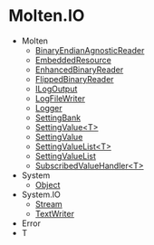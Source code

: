 ﻿# Molten.IO  
* Molten  
    *  [BinaryEndianAgnosticReader](/Molten.IO/Molten/BinaryEndianAgnosticReader.md)  
    *  [EmbeddedResource](/Molten.IO/Molten/EmbeddedResource.md)  
    *  [EnhancedBinaryReader](/Molten.IO/Molten/EnhancedBinaryReader.md)  
    *  [FlippedBinaryReader](/Molten.IO/Molten/FlippedBinaryReader.md)  
    *  [ILogOutput](/Molten.IO/Molten/ILogOutput.md)  
    *  [LogFileWriter](/Molten.IO/Molten/LogFileWriter.md)  
    *  [Logger](/Molten.IO/Molten/Logger.md)  
    *  [SettingBank](/Molten.IO/Molten/SettingBank.md)  
    *  [SettingValue&lt;T&gt;](/Molten.IO/Molten/SettingValue_T_.md)  
    *  [SettingValue](/Molten.IO/Molten/SettingValue.md)  
    *  [SettingValueList&lt;T&gt;](/Molten.IO/Molten/SettingValueList_T_.md)  
    *  [SettingValueList](/Molten.IO/Molten/SettingValueList.md)  
    *  [SubscribedValueHandler&lt;T&gt;](/Molten.IO/Molten/SubscribedValueHandler_T_.md)  
* System  
    *  [Object](/Molten.IO/System/Object.md)  
* System.IO  
    *  [Stream](/Molten.IO/System/IO/Stream.md)  
    *  [TextWriter](/Molten.IO/System/IO/TextWriter.md)  
* Error  
* T